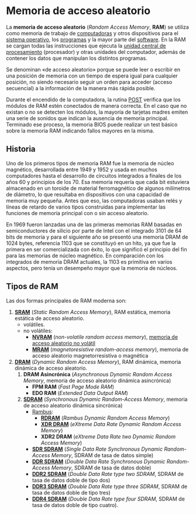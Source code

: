 # Memoria de acceso aleatorio

La **memoria de acceso aleatorio** (*Random Access Memory*, **RAM**) se utiliza como memoria de trabajo de [computadoras](https://es.wikipedia.org/wiki/Computadora) y otros dispositivos para el [sistema operativo](https://es.wikipedia.org/wiki/Sistema_operativo), los [programas](https://es.wikipedia.org/wiki/Programa_inform%C3%A1tico) y la mayor parte del [software](https://es.wikipedia.org/wiki/Software). En la RAM se cargan todas las instrucciones que ejecuta la [unidad central de procesamiento](https://es.wikipedia.org/wiki/Unidad_central_de_procesamiento) (procesador) y otras unidades del computador, además de contener los datos que manipulan los distintos programas.

Se denominan «de acceso aleatorio» porque se puede leer o escribir en una posición de memoria con un tiempo de espera igual para cualquier posición, no siendo necesario seguir un orden para acceder (acceso secuencial) a la información de la manera más rápida posible.

Durante el encendido de la computadora, la rutina [POST](https://es.wikipedia.org/wiki/POST) verifica que los módulos de RAM estén conectados de manera correcta. En el caso que no existan o no se detecten los módulos, la mayoría de tarjetas madres emiten una serie de sonidos que indican la ausencia de memoria principal. Terminado ese proceso, la memoria BIOS puede realizar un test básico sobre la memoria RAM indicando fallos mayores en la misma.

## Historia

Uno de los primeros tipos de memoria RAM fue la memoria de núcleo magnético, desarrollada entre 1949 y 1952 y usada en muchos computadores hasta el desarrollo de circuitos integrados a finales de los años 60 y principios de los 70. Esa memoria requería que cada bit estuviera almacenado en un toroide de material ferromagnético de algunos milímetros de diámetro, lo que resultaba en dispositivos con una capacidad de memoria muy pequeña. Antes que eso, las computadoras usaban relés y líneas de retardo de varios tipos construidas para implementar las funciones de memoria principal con o sin acceso aleatorio.

En 1969 fueron lanzadas una de las primeras memorias RAM basadas en semiconductores de silicio por parte de Intel con el integrado 3101 de 64 bits de memoria y para el siguiente año se presentó una memoria DRAM de 1024 bytes, referencia 1103 que se constituyó en un hito, ya que fue la primera en ser comercializada con éxito, lo que significó el principio del fin para las memorias de núcleo magnético. En comparación con los integrados de memoria DRAM actuales, la 1103 es primitiva en varios aspectos, pero tenía un desempeño mayor que la memoria de núcleos.

## Tipos de RAM

Las dos formas principales de RAM moderna son:

1. [**SRAM**](https://es.wikipedia.org/wiki/SRAM) (*Static Random Access Memory*), RAM estática, memoria estática de acceso aleatorio.
    - volátiles.
    - no volátiles:
        - [**NVRAM**](https://es.wikipedia.org/wiki/NVRAM) (*non-volatile random access memory*), [memoria de acceso aleatorio no volátil](https://es.wikipedia.org/wiki/Memoria_de_acceso_aleatorio_no_vol%C3%A1til)
        - [**MRAM**](https://es.wikipedia.org/wiki/MRAM) (*magnetoresistive random-access memory*), memoria de acceso aleatorio magnetorresistiva o magnética
2. [**DRAM**](https://es.wikipedia.org/wiki/DRAM) (*Dynamic Random Access Memory*), RAM dinámica, memoria dinámica de acceso aleatorio.
    1. **DRAM Asincrónica** (*Asynchronous Dynamic Random Access Memory*, memoria de acceso aleatorio dinámica asincrónica)
        - **FPM RAM** (*Fast Page Mode RAM*)
        - **EDO RAM** (*Extended Data Output RAM*)
    2. [**SDRAM**](https://es.wikipedia.org/wiki/SDRAM) (*Synchronous Dynamic Random-Access Memory*, memoria de acceso aleatorio dinámica sincrónica)
        - [Rambus](https://es.wikipedia.org/wiki/Rambus):
            - [**RDRAM**](https://es.wikipedia.org/wiki/RDRAM) (*Rambus Dynamic Random Access Memory*)
            - [**XDR DRAM**](https://es.wikipedia.org/wiki/XDR_DRAM) (*eXtreme Data Rate Dynamic Random Access Memory*)
            - **XDR2 DRAM** (*eXtreme Data Rate two Dynamic Random Access Memory*)
        - [**SDR SDRAM**](https://es.wikipedia.org/wiki/SDR_SDRAM) (*Single Data Rate Synchronous Dynamic Random-Access Memory*, SDRAM de tasa de datos simple)
        - [**DDR SDRAM**](https://es.wikipedia.org/wiki/DDR_SDRAM) (*Double Data Rate Synchronous Dynamic Random-Access Memory*, SDRAM de tasa de datos doble)
        - [**DDR2 SDRAM**](https://es.wikipedia.org/wiki/DDR2_SDRAM) (*Double Data Rate type two SDRAM*, SDRAM de tasa de datos doble de tipo dos)
        - [**DDR3 SDRAM**](https://es.wikipedia.org/wiki/DDR3_SDRAM) (*Double Data Rate type three SDRAM*, SDRAM de tasa de datos doble de tipo tres)
        - [**DDR4 SDRAM**](https://es.wikipedia.org/wiki/DDR4_SDRAM) (*Double Data Rate type four SDRAM*, SDRAM de tasa de datos doble de tipo cuatro).
